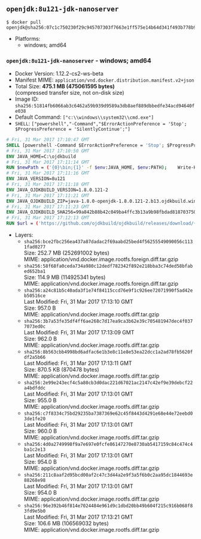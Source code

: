 ## `openjdk:8u121-jdk-nanoserver`

```console
$ docker pull openjdk@sha256:07c1c750230f29c945707303f7663e1ff575e14b64d341f493b778b9941be66c
```

-	Platforms:
	-	windows; amd64

### `openjdk:8u121-jdk-nanoserver` - windows; amd64

-	Docker Version: 1.12.2-cs2-ws-beta
-	Manifest MIME: `application/vnd.docker.distribution.manifest.v2+json`
-	Total Size: **475.1 MB (475061595 bytes)**  
	(compressed transfer size, not on-disk size)
-	Image ID: `sha256:51814fb6066ab3c6462a59b939d9589a3db8aef889dbbedfe34acd94640fe038`
-	Default Command: `["c:\\windows\\system32\\cmd.exe"]`
-	`SHELL`: `["powershell","-Command","$ErrorActionPreference = 'Stop'; $ProgressPreference = 'SilentlyContinue';"]`

```dockerfile
# Fri, 31 Mar 2017 17:10:47 GMT
SHELL [powershell -Command $ErrorActionPreference = 'Stop'; $ProgressPreference = 'SilentlyContinue';]
# Fri, 31 Mar 2017 17:10:50 GMT
ENV JAVA_HOME=C:\ojdkbuild
# Fri, 31 Mar 2017 17:11:14 GMT
RUN $newPath = ('{0}\bin;{1}' -f $env:JAVA_HOME, $env:PATH); 	Write-Host ('Updating PATH: {0}' -f $newPath); 	setx /M PATH $newPath;
# Fri, 31 Mar 2017 17:11:16 GMT
ENV JAVA_VERSION=8u121
# Fri, 31 Mar 2017 17:11:18 GMT
ENV JAVA_OJDKBUILD_VERSION=1.8.0.121-2
# Fri, 31 Mar 2017 17:11:21 GMT
ENV JAVA_OJDKBUILD_ZIP=java-1.8.0-openjdk-1.8.0.121-2.b13.ojdkbuild.windows.x86_64.zip
# Fri, 31 Mar 2017 17:11:23 GMT
ENV JAVA_OJDKBUILD_SHA256=99a842b88b42c049ba4ffc3b13a9b98fbdad818703750e319ae59aa717e95ad3
# Fri, 31 Mar 2017 17:12:13 GMT
RUN $url = ('https://github.com/ojdkbuild/ojdkbuild/releases/download/{0}/{1}' -f $env:JAVA_OJDKBUILD_VERSION, $env:JAVA_OJDKBUILD_ZIP); 	Write-Host ('Downloading {0} ...' -f $url); 	Invoke-WebRequest -Uri $url -OutFile 'ojdkbuild.zip'; 	Write-Host ('Verifying sha256 ({0}) ...' -f $env:JAVA_OJDKBUILD_SHA256); 	if ((Get-FileHash ojdkbuild.zip -Algorithm sha256).Hash -ne $env:JAVA_OJDKBUILD_SHA256) { 		Write-Host 'FAILED!'; 		exit 1; 	}; 		Write-Host 'Expanding ...'; 	Expand-Archive ojdkbuild.zip -DestinationPath C:\; 		Write-Host 'Renaming ...'; 	Move-Item 		-Path ('C:\{0}' -f ($env:JAVA_OJDKBUILD_ZIP -Replace '.zip$', '')) 		-Destination $env:JAVA_HOME 	; 		Write-Host 'Verifying install ...'; 	Write-Host '  java -version'; java -version; 	Write-Host '  javac -version'; javac -version; 		Write-Host 'Removing ...'; 	Remove-Item ojdkbuild.zip -Force; 		Write-Host 'Complete.';
```

-	Layers:
	-	`sha256:bce2fbc256ea437a87dadac2f69aabd25bed4f56255549090056c1131fad0277`  
		Size: 252.7 MB (252691002 bytes)  
		MIME: application/vnd.docker.image.rootfs.foreign.diff.tar.gzip
	-	`sha256:58f68fa0ceda734a980c12dedf782342f892e218bba3c74ded58bfabed652ba1`  
		Size: 114.9 MB (114925341 bytes)  
		MIME: application/vnd.docker.image.rootfs.foreign.diff.tar.gzip
	-	`sha256:a24c81b5c40ada3f1e74f84115ccd76e9f1c926ee72071990f5ad42eb50516ce`  
		Last Modified: Fri, 31 Mar 2017 17:13:10 GMT  
		Size: 957.0 B  
		MIME: application/vnd.docker.image.rootfs.diff.tar.gzip
	-	`sha256:3b7a53fe35df4ff6ae268c7d17ea9ca3b62e39c705481947dec4f0377073ed0c`  
		Last Modified: Fri, 31 Mar 2017 17:13:09 GMT  
		Size: 962.0 B  
		MIME: application/vnd.docker.image.rootfs.diff.tar.gzip
	-	`sha256:8b563cbb4998bd6adfac6e1b3e8c11e8e53ea22dcc1a2ad78fb5620fdf2a5b66`  
		Last Modified: Fri, 31 Mar 2017 17:13:11 GMT  
		Size: 870.5 KB (870478 bytes)  
		MIME: application/vnd.docker.image.rootfs.diff.tar.gzip
	-	`sha256:2e99e243ecf4c5a80cb3d0dac221d67021ac2147c42ef9e39debcf22a4bdfddc`  
		Last Modified: Fri, 31 Mar 2017 17:13:01 GMT  
		Size: 955.0 B  
		MIME: application/vnd.docker.image.rootfs.diff.tar.gzip
	-	`sha256:c7f8334c75bd29235ba7387369e62c45f8443d4291e68e44e72eebd03de1fe20`  
		Last Modified: Fri, 31 Mar 2017 17:13:01 GMT  
		Size: 960.0 B  
		MIME: application/vnd.docker.image.rootfs.diff.tar.gzip
	-	`sha256:4d0a2749998f9a7e697e0fcfe86147270e8730ab5417159c84c474c4ba1c2e13`  
		Last Modified: Fri, 31 Mar 2017 17:13:01 GMT  
		Size: 954.0 B  
		MIME: application/vnd.docker.image.rootfs.diff.tar.gzip
	-	`sha256:211c8aaf2d95bcd00af2c47c3d44a2e9f3a5f6b0c2aa95dc1844693e88268e98`  
		Last Modified: Fri, 31 Mar 2017 17:13:01 GMT  
		Size: 954.0 B  
		MIME: application/vnd.docker.image.rootfs.diff.tar.gzip
	-	`sha256:96e392b46f814e7024484e961d9c1dbd20bb49b604f215c916b068f83fd9e5b0`  
		Last Modified: Fri, 31 Mar 2017 17:13:21 GMT  
		Size: 106.6 MB (106569032 bytes)  
		MIME: application/vnd.docker.image.rootfs.diff.tar.gzip
